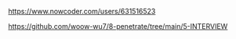 https://www.nowcoder.com/users/631516523


https://github.com/woow-wu7/8-penetrate/tree/main/5-INTERVIEW